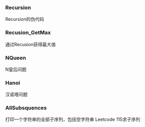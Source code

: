 ### Recursion

Recursion的伪代码

### Recusion_GetMax

通过Recusion获得最大值

### NQueen

N皇后问题

### Hanoi

汉诺塔问题

### AllSubsquences

打印一个字符串的全部子序列，包括空字符串 Leetcode 115求子序列